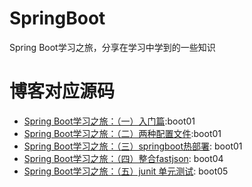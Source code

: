 # SpringBoot
Spring Boot学习之旅，分享在学习中学到的一些知识
# 博客对应源码
- [Spring Boot学习之旅：（一）入门篇](http://www.haha174.top/article/details/259962):boot01
- [Spring Boot学习之旅：（二）两种配置文件](http://www.haha174.top/article/details/259872):boot01
- [Spring Boot学习之旅：（三）springboot热部署](http://www.haha174.top/article/details/252133): boot01
- [Spring Boot学习之旅：（四）整合fastjson](http://www.haha174.top/article/details/254138): boot04
- [Spring Boot学习之旅：（五）junit 单元测试](http://www.haha174.top/article/details/254599): boot05